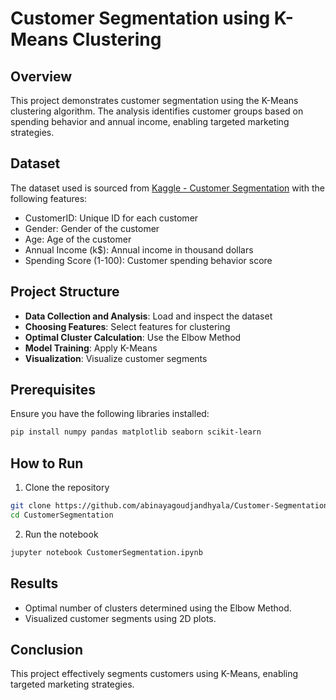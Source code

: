 # Customer Segmentation using K-Means Clustering

## Overview
This project demonstrates customer segmentation using the K-Means clustering algorithm. The analysis identifies customer groups based on spending behavior and annual income, enabling targeted marketing strategies.

## Dataset
The dataset used is sourced from [Kaggle - Customer Segmentation](https://www.kaggle.com/datasets/vjchoudhary7/customer-segmentation-tutorial-in-python) with the following features:
- CustomerID: Unique ID for each customer
- Gender: Gender of the customer
- Age: Age of the customer
- Annual Income (k$): Annual income in thousand dollars
- Spending Score (1-100): Customer spending behavior score

## Project Structure
- **Data Collection and Analysis**: Load and inspect the dataset
- **Choosing Features**: Select features for clustering
- **Optimal Cluster Calculation**: Use the Elbow Method
- **Model Training**: Apply K-Means
- **Visualization**: Visualize customer segments

## Prerequisites
Ensure you have the following libraries installed:
```bash
pip install numpy pandas matplotlib seaborn scikit-learn
```

## How to Run
1. Clone the repository
```bash
git clone https://github.com/abinayagoudjandhyala/Customer-Segmentation-KMeans.git
cd CustomerSegmentation
```
2. Run the notebook
```bash
jupyter notebook CustomerSegmentation.ipynb
```

## Results
- Optimal number of clusters determined using the Elbow Method.
- Visualized customer segments using 2D plots.

## Conclusion
This project effectively segments customers using K-Means, enabling targeted marketing strategies.
